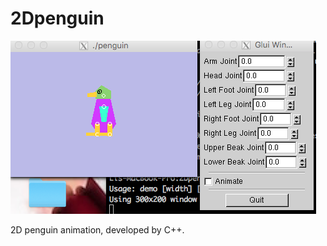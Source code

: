 # 2Dpenguin
![Header](https://raw.githubusercontent.com/martylee/2Dpenguin/master/screen.png)

2D penguin animation, developed by C++.

